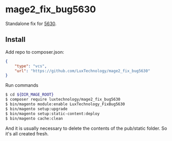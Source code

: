 # mage2_fix_bug5630

Standalone fix for [5630](https://github.com/magento/magento2/issues/5630).

## Install

Add repo to composer.json:
```json
{
    "type": "vcs",
    "url": "https://github.com/LuxTechnology/mage2_fix_bug5630"
}
```

Run commands
```bash
$ cd ${DIR_MAGE_ROOT}
$ composer require luxtechnology/mage2_fix_bug5630
$ bin/magento module:enable LuxTechnology_FixBug5630
$ bin/magento setup:upgrade
$ bin/magento setup:static-content:deploy
$ bin/magento cache:clean
```

And it is usually necessary to delete the contents of the pub/static folder. So it's all created fresh.
